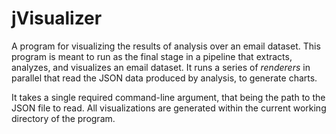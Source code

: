 # jVisualizer
A program for visualizing the results of analysis over an email dataset. This program is meant to run as the final stage in a pipeline that extracts, analyzes, and visualizes an email dataset. It runs a series of _renderers_ in parallel that read the JSON data produced by analysis, to generate charts.

It takes a single required command-line argument, that being the path to the JSON file to read. All visualizations are generated within the current working directory of the program.

